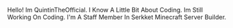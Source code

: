 Hello! Im QuintinTheOfficial. I Know A Little Bit About Coding. Im Still Working On Coding. I'm A Staff Member In Serkket Minecraft Server Builder.
